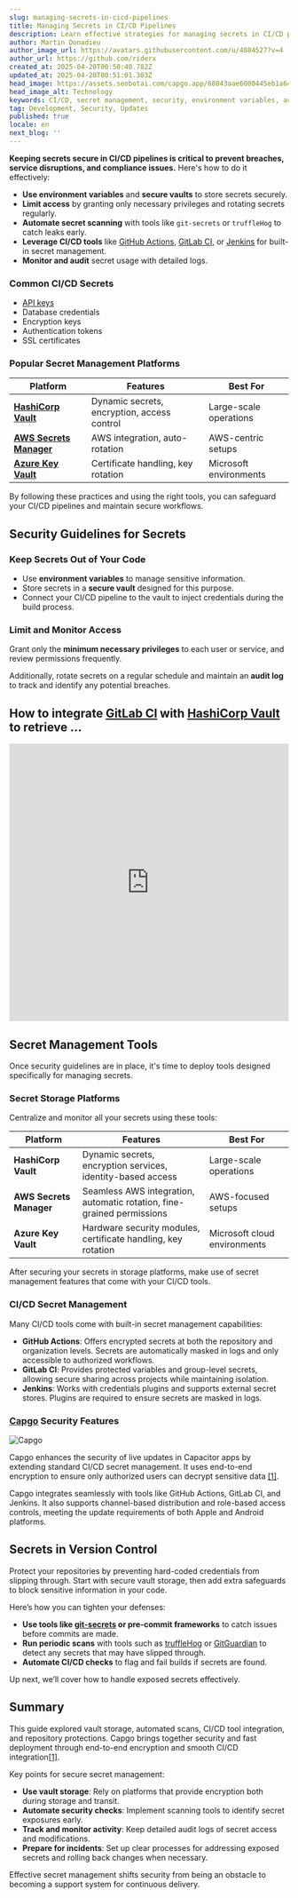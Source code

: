 ```yaml
---
slug: managing-secrets-in-cicd-pipelines
title: Managing Secrets in CI/CD Pipelines
description: Learn effective strategies for managing secrets in CI/CD pipelines to enhance security and prevent breaches and compliance issues.
author: Martin Donadieu
author_image_url: https://avatars.githubusercontent.com/u/4084527?v=4
author_url: https://github.com/riderx
created_at: 2025-04-20T00:50:40.782Z
updated_at: 2025-04-20T00:51:01.303Z
head_image: https://assets.seobotai.com/capgo.app/68043aae6000445eb1a64c9e-1745110261303.jpg
head_image_alt: Technology
keywords: CI/CD, secret management, security, environment variables, automated scanning
tag: Development, Security, Updates
published: true
locale: en
next_blog: ''
---
```


**Keeping secrets secure in CI/CD pipelines is critical to prevent breaches, service disruptions, and compliance issues.** Here's how to do it effectively:

-   **Use environment variables** and **secure vaults** to store secrets securely.
-   **Limit access** by granting only necessary privileges and rotating secrets regularly.
-   **Automate secret scanning** with tools like `git-secrets` or `truffleHog` to catch leaks early.
-   **Leverage CI/CD tools** like [GitHub Actions](https://docs.github.com/actions), [GitLab CI](https://docs.gitlab.com/ee/ci/), or [Jenkins](https://www.jenkins.io/) for built-in secret management.
-   **Monitor and audit** secret usage with detailed logs.

### Common CI/CD Secrets

-   [API keys](https://capgo.app/docs/webapp/api-keys/)
-   Database credentials
-   Encryption keys
-   Authentication tokens
-   SSL certificates

### Popular Secret Management Platforms

| Platform | Features | Best For |
| --- | --- | --- |
| **[HashiCorp Vault](https://www.hashicorp.com/products/vault)** | Dynamic secrets, encryption, access control | Large-scale operations |
| **[AWS Secrets Manager](https://docs.aws.amazon.com/secretsmanager/)** | AWS integration, auto-rotation | AWS-centric setups |
| **[Azure Key Vault](https://learn.microsoft.com/en-us/azure/key-vault/)** | Certificate handling, key rotation | Microsoft environments |

By following these practices and using the right tools, you can safeguard your CI/CD pipelines and maintain secure workflows.

## Security Guidelines for Secrets

### Keep Secrets Out of Your Code

-   Use **environment variables** to manage sensitive information.
-   Store secrets in a **secure vault** designed for this purpose.
-   Connect your CI/CD pipeline to the vault to inject credentials during the build process.

### Limit and Monitor Access

Grant only the **minimum necessary privileges** to each user or service, and review permissions frequently.

Additionally, rotate secrets on a regular schedule and maintain an **audit log** to track and identify any potential breaches.

## How to integrate [GitLab CI](https://docs.gitlab.com/ee/ci/) with [HashiCorp Vault](https://www.hashicorp.com/products/vault) to retrieve ...

<iframe src="https://www.youtube.com/embed/NsPcl4rqy9A" aria-label="YouTube video player" frameborder="0" allow="accelerometer; autoplay; clipboard-write; encrypted-media; gyroscope; picture-in-picture; web-share" referrerpolicy="strict-origin-when-cross-origin" style="width: 100%; height: 500px;" allowfullscreen></iframe>

## Secret Management Tools

Once security guidelines are in place, it's time to deploy tools designed specifically for managing secrets.

### Secret Storage Platforms

Centralize and monitor all your secrets using these tools:

| Platform | Features | Best For |
| --- | --- | --- |
| **HashiCorp Vault** | Dynamic secrets, encryption services, identity-based access | Large-scale operations |
| **AWS Secrets Manager** | Seamless AWS integration, automatic rotation, fine-grained permissions | AWS-focused setups |
| **Azure Key Vault** | Hardware security modules, certificate handling, key rotation | Microsoft cloud environments |

After securing your secrets in storage platforms, make use of secret management features that come with your CI/CD tools.

### CI/CD Secret Management

Many CI/CD tools come with built-in secret management capabilities:

-   **GitHub Actions**: Offers encrypted secrets at both the repository and organization levels. Secrets are automatically masked in logs and only accessible to authorized workflows.
-   **GitLab CI**: Provides protected variables and group-level secrets, allowing secure sharing across projects while maintaining isolation.
-   **Jenkins**: Works with credentials plugins and supports external secret stores. Plugins are required to ensure secrets are masked in logs.

### [Capgo](https://capgo.app/) Security Features

![Capgo](https://assets.seobotai.com/capgo.app/68043aae6000445eb1a64c9e/37a0fc028bf1f414683e8dee42eedfb0.jpg)

Capgo enhances the security of live updates in Capacitor apps by extending standard CI/CD secret management. It uses end-to-end encryption to ensure only authorized users can decrypt sensitive data [\[1\]](https://capgo.app/).

Capgo integrates seamlessly with tools like GitHub Actions, GitLab CI, and Jenkins. It also supports channel-based distribution and role-based access controls, meeting the update requirements of both Apple and Android platforms.

## Secrets in Version Control

Protect your repositories by preventing hard-coded credentials from slipping through. Start with secure vault storage, then add extra safeguards to block sensitive information in your code.

Here’s how you can tighten your defenses:

-   **Use tools like [git-secrets](https://github.com/awslabs/git-secrets) or pre-commit frameworks** to catch issues before commits are made.
-   **Run periodic scans** with tools such as [truffleHog](https://github.com/trufflesecurity/trufflehog) or [GitGuardian](https://www.gitguardian.com/) to detect any secrets that may have slipped through.
-   **Automate CI/CD checks** to flag and fail builds if secrets are found.

Up next, we’ll cover how to handle exposed secrets effectively.

## Summary

This guide explored vault storage, automated scans, CI/CD tool integration, and repository protections. Capgo brings together security and fast deployment through end-to-end encryption and smooth CI/CD integration[\[1\]](https://capgo.app/).

Key points for secure secret management:

-   **Use vault storage**: Rely on platforms that provide encryption both during storage and transit.
-   **Automate security checks**: Implement scanning tools to identify secret exposures early.
-   **Track and monitor activity**: Keep detailed audit logs of secret access and modifications.
-   **Prepare for incidents**: Set up clear processes for addressing exposed secrets and rolling back changes when necessary.

Effective secret management shifts security from being an obstacle to becoming a support system for continuous delivery.